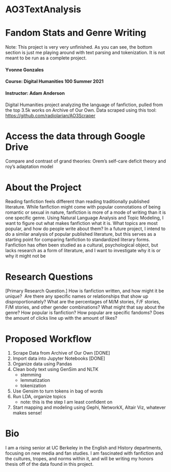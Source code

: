 # AO3TextAnalysis
# Fandom Stats and Genre Writing

Note: This project is very very unfinished. As you can see, the bottom section is just me playing around with text parsing and tokenization. It is not meant to be run as a complete project.

#### Yvonne Gonzales
#### Course: Digital Humanities 100 Summer 2021
#### Instructor: Adam Anderson

Digital Humanities project analyzing the language of fanfiction, pulled from the top 3.5k works on Archive of Our Own. Data scraped using this tool: https://github.com/radiolarian/AO3Scraper

# Access the data through Google Drive
Compare and contrast of grand theories: Orem’s self-care deficit theory and roy’s adaptation model

# About the Project
Reading fanfiction feels different than reading traditionally published literature. While fanfiction might come with popular connotations of being romantic or sexual in nature, fanfiction is more of a mode of writing than it is one specific genre. Using Natural Language Analysis and Topic Modeling, I want to figure out what makes fanfiction what it is. What topics are most popular, and how do people write about them? In a future project, I intend to do a similar analysis of popular published literature, but this serves as a starting point for comparing fanfiction to standardized literary forms. Fanfiction has often been studied as a cultural, psychological object, but lacks research as a form of literature, and I want to investigate why it is or why it might not be

# Research Questions
[Primary Research Question.] How is fanfiction written, and how might it be unique? 
Are there any specific names or relationships that show up disproportionately?
What are the percentages of M/M stories, F/F stories, F/M stories, and other gender combinations? What might that say about the genre? 
How popular is fanfiction? How popular are specific fandoms? Does the amount of clicks line up with the amount of likes?

# Proposed Workflow

1.   Scrape Data from Archive of Our Own [DONE]
2.   Import data into Jupyter Notebooks [DONE]
3.   Organize data using Pandas
4.   Clean body text using GenSim and NLTK
      * stemming
      * lemmatization
      * tokenization
5.   Use Gensim to turn tokens in bag of words
6.   Run LDA, organize topics
      * note: this is the step I am least confident on
7.   Start mapping and modeling using Gephi, NetworkX, Altair Viz, whatever makes sense!

# Bio
I am a rising senior at UC Berkeley in the English and History departments, focusing on new media and fan studies. I am fascinated with fanfiction and the cultures, tropes, and norms within it, and will be writing my honors thesis off of the data found in this project.
